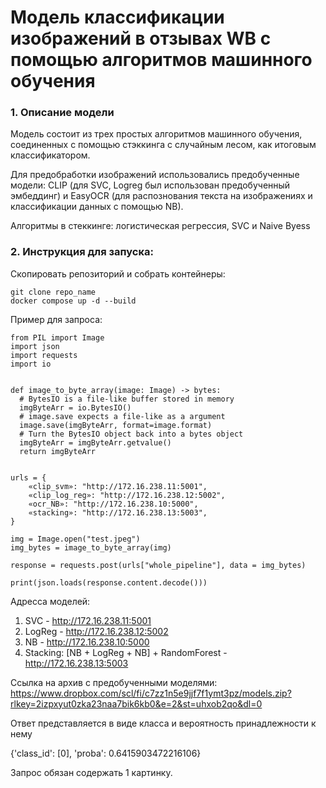 # Модель классификации изображений в отзывах WB с помощью алгоритмов машинного обучения
### 1. Описание модели
Модель состоит из трех простых алгоритмов машинного обучения, соединенных с помощью стэккинга с случайным лесом, как итоговым классификатором.

Для предобработки изображений использовались предобученные модели: CLIP (для SVC, Logreg был использован предобученный эмбеддинг) и EasyOCR (для распознования текста на изображениях и классификации данных с помощью NB). 

Алгоритмы в стеккинге: логистическая регрессия, SVC и Naive Byess

### 2. Инструкция для запуска:
Скопировать репозиторий и собрать контейнеры:
```
git clone repo_name
docker compose up -d --build
```

Пример для запроса:

```
from PIL import Image
import json
import requests
import io


def image_to_byte_array(image: Image) -> bytes:
  # BytesIO is a file-like buffer stored in memory
  imgByteArr = io.BytesIO()
  # image.save expects a file-like as a argument
  image.save(imgByteArr, format=image.format)
  # Turn the BytesIO object back into a bytes object
  imgByteArr = imgByteArr.getvalue()
  return imgByteArr


urls = {
    «clip_svm»: "http://172.16.238.11:5001",
    «clip_log_reg»: "http://172.16.238.12:5002",
    «ocr_NB»: "http://172.16.238.10:5000",
    «stacking»: "http://172.16.238.13:5003",
}

img = Image.open("test.jpeg")
img_bytes = image_to_byte_array(img)

response = requests.post(urls["whole_pipeline"], data = img_bytes)

print(json.loads(response.content.decode()))
```
Адресса моделей:

1) SVC - http://172.16.238.11:5001
2) LogReg - http://172.16.238.12:5002
3) NB - http://172.16.238.10:5000
4) Stacking: [NB + LogReg + NB] + RandomForest - http://172.16.238.13:5003

Ссылка на архив с предобученными моделями: https://www.dropbox.com/scl/fi/c7zz1n5e9jjf7f1ymt3pz/models.zip?rlkey=2izpxyut0zka23naa7bik6kb0&e=2&st=uhxob2qo&dl=0

Ответ представляется в виде класса и вероятность принадлежности к нему 

{'class_id': [0], 'proba': 0.6415903472216106} 
 
 Запрос обязан содержать 1 картинку.





